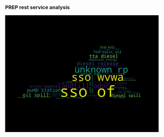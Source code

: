 ### PREP rest service analysis
<img src="https://github.com/AEarth/data-analysis/blob/main/deq-prep-rest-service-analysis/wordcloud_result.png" width="500">
